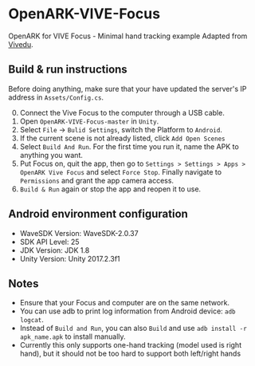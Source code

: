 # OpenARK-VIVE-Focus

OpenARK for VIVE Focus - Minimal hand tracking example
Adapted from [Vivedu](https://github.com/vivedu/OpenARK-VIVE-Focus).

## Build & run instructions

Before doing anything, make sure that your have updated the server's IP address in `Assets/Config.cs`.

0. Connect the Vive Focus to the computer through a USB cable.
1. Open `OpenARK-VIVE-Focus-master` in `Unity`.
2. Select `File` -> `Bulid Settings`, switch the Platform to `Android`.
3. If the current scene is not already listed, click `Add Open Scenes`
4. Select `Build And Run`. For the first time you run it, name the APK to anything you want.
5. Put Focus on, quit the app, then go to `Settings > Settings > Apps > OpenARK Vive Focus` and select `Force Stop`. Finally navigate to `Permissions` and grant the app camera access.
6. `Build & Run` again or stop the app and reopen it to use.

## Android environment configuration

- WaveSDK Version: WaveSDK-2.0.37 
- SDK API Level: 25 
- JDK Version: JDK 1.8 
- Unity Version: Unity 2017.2.3f1

## Notes

- Ensure that your Focus and computer are on the same network.
- You can use adb to print log information from Android device: `adb logcat`.
- Instead of `Build and Run`, you can also `Build` and use `adb install -r apk_name.apk` to install manually.
- Currently this only supports one-hand tracking (model used is right hand), but it should not be too hard to support both left/right hands

